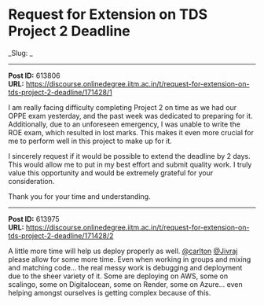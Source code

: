 # Request for Extension on TDS Project 2 Deadline
_Slug: _

---
**Post ID:** 613806  
**URL:** https://discourse.onlinedegree.iitm.ac.in/t/request-for-extension-on-tds-project-2-deadline/171428/1  

I am really facing difficulty completing Project 2 on time as we had our OPPE exam yesterday, and the past week was dedicated to preparing for it. Additionally, due to an unforeseen emergency, I was unable to write the ROE exam, which resulted in lost marks. This makes it even more crucial for me to perform well in this project to make up for it.


I sincerely request if it would be possible to extend the deadline by 2 days. This would allow me to put in my best effort and submit quality work. I truly value this opportunity and would be extremely grateful for your consideration.


Thank you for your time and understanding.

---
**Post ID:** 613975  
**URL:** https://discourse.onlinedegree.iitm.ac.in/t/request-for-extension-on-tds-project-2-deadline/171428/2  

A little more time will help us deploy properly as well. [@carlton](/u/carlton) [@Jivraj](/u/jivraj) please allow for some more time. Even when working in groups and mixing and matching code… the real messy work is debugging and deployment due to the sheer variety of it. Some are deploying on AWS, some on scalingo, some on Digitalocean, some on Render, some on Azure… even helping amongst ourselves is getting complex because of this.

